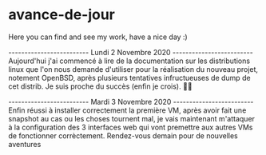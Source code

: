 # avance-de-jour
Here you can find and see my work, have a nice day :)

------------------------- Lundi 2 Novembre 2020 -------------------------  
Aujourd'hui j'ai commencé à lire de la documentation sur les distributions linux que l'on nous demande d'utiliser pour la réalisation du nouveau projet, notement OpenBSD, après plusieurs tentatives infructueuses de dump de cet distrib. Je suis proche du succès (enfin je crois). 🤞🏻

------------------------- Mardi 3 Novembre 2020 -------------------------  
Enfin réussi à installer correctement la première VM, après avoir fait une snapshot au cas ou les choses tournent mal, je vais maintenant m'attaquer à la configuration des 3 interfaces web qui vont premettre aux autres VMs de fonctionner corrèctement. Rendez-vous demain pour de nouvelles aventures
